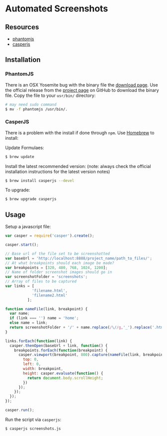 # Automated Screenshots

## Resources

- [phantomjs](http://phantomjs.org)
- [casperjs](http://casperjs.org)

## Installation

### PhantomJS

There is an OSX Yosemite bug with the binary file the [download page](http://phantomjs.org/download.html). Use the official release from the [project page](https://github.com/eugene1g/phantomjs/releases) on GitHub to download the binary file. Copy the file to your `usr/bin/` directory:

```bash
# may need sudo command
$ mv -f phantomjs /usr/bin/.
```

### CasperJS

There is a problem with the install if done through `npm`. Use [Homebrew](http://brew.sh) to install:

Update Formulaes:

```bash
$ brew update
```

Install the latest recommended version: (note: always check the official installation instructions for the latest version notes)

```bash
$ brew install casperjs --devel
```

To upgrade:

```bash
$ brew upgrade casperjs
```


## Usage

Setup a javascript file:

```javascript
var casper = require('casper').create();

casper.start();

// Base url of the file set to be screenshotted
var baseUrl = 'http://localhost:8888/project_name/path_to_files/';
// At what breakpoints should each image be made?
var breakpoints = [320, 480, 768, 1024, 1200];
// Name of folder screenshot images should go in
var screenshotFolder = 'screenshots';
// Array of files to be captured
var links = [
            'filename.html',
            'filename2.html'
          ];

function nameFile(link, breakpoint) {
  var name;
  if (link === '') name = 'home';
  else name = link;
  return screenshotFolder + '/' + name.replace(/\//g,'_').replace('.html','') + '-' + breakpoint + '.png';
}

links.forEach(function(link) {
  casper.thenOpen(baseUrl + link, function() {
    breakpoints.forEach(function(breakpoint) {
      casper.viewport(breakpoint, 800).capture(nameFile(link, breakpoint), {
        top: 0,
        left: 0,
        width: breakpoint,
        height: casper.evaluate(function() {
          return document.body.scrollHeight;
        })
      });
    });
  });
});

casper.run();
```

Run the script via `casperjs`:

```bash
$ casperjs screenshots.js
```

